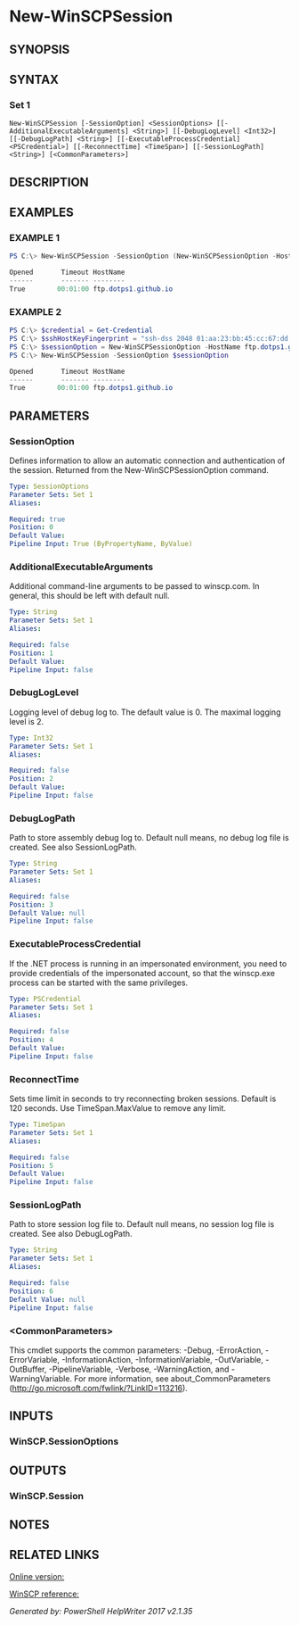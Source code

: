 ﻿# New-WinSCPSession

## SYNOPSIS


## SYNTAX

### Set 1
```
New-WinSCPSession [-SessionOption] <SessionOptions> [[-AdditionalExecutableArguments] <String>] [[-DebugLogLevel] <Int32>] [[-DebugLogPath] <String>] [[-ExecutableProcessCredential] <PSCredential>] [[-ReconnectTime] <TimeSpan>] [[-SessionLogPath] <String>] [<CommonParameters>]
```

## DESCRIPTION


## EXAMPLES

### EXAMPLE 1

```powershell
PS C:\> New-WinSCPSession -SessionOption (New-WinSCPSessionOption -HostName ftp.dotps1.github.io -Protocol Ftp)

Opened       Timeout HostName
------       ------- --------
True        00:01:00 ftp.dotps1.github.io
```

### EXAMPLE 2

```powershell
PS C:\> $credential = Get-Credential
PS C:\> $sshHostKeyFingerprint = "ssh-dss 2048 01:aa:23:bb:45:cc:67:dd:89:ee:01:ff:23:aa:45:bb"
PS C:\> $sessionOption = New-WinSCPSessionOption -HostName ftp.dotps1.github.io -SshHostKeyFingerprint $sshHostKeyFingerprint -Credential $credential
PS C:\> New-WinSCPSession -SessionOption $sessionOption

Opened       Timeout HostName
------       ------- --------
True        00:01:00 ftp.dotps1.github.io
```

## PARAMETERS

### SessionOption
Defines information to allow an automatic connection and authentication of the session.  Returned from the New-WinSCPSessionOption command.

```yaml
Type: SessionOptions
Parameter Sets: Set 1
Aliases: 

Required: true
Position: 0
Default Value: 
Pipeline Input: True (ByPropertyName, ByValue)
```

### AdditionalExecutableArguments
Additional command-line arguments to be passed to winscp.com. In general, this should be left with default null.

```yaml
Type: String
Parameter Sets: Set 1
Aliases: 

Required: false
Position: 1
Default Value: 
Pipeline Input: false
```

### DebugLogLevel
Logging level of debug log to. The default value is 0. The maximal logging level is 2.

```yaml
Type: Int32
Parameter Sets: Set 1
Aliases: 

Required: false
Position: 2
Default Value: 
Pipeline Input: false
```

### DebugLogPath
Path to store assembly debug log to. Default null means, no debug log file is created. See also SessionLogPath.

```yaml
Type: String
Parameter Sets: Set 1
Aliases: 

Required: false
Position: 3
Default Value: null
Pipeline Input: false
```

### ExecutableProcessCredential
If the .NET process is running in an impersonated environment, you need to provide credentials of the impersonated account, so that the winscp.exe process can be started with the same privileges.

```yaml
Type: PSCredential
Parameter Sets: Set 1
Aliases: 

Required: false
Position: 4
Default Value: 
Pipeline Input: false
```

### ReconnectTime
Sets time limit in seconds to try reconnecting broken sessions. Default is 120 seconds. Use TimeSpan.MaxValue to remove any limit.

```yaml
Type: TimeSpan
Parameter Sets: Set 1
Aliases: 

Required: false
Position: 5
Default Value: 
Pipeline Input: false
```

### SessionLogPath
Path to store session log file to. Default null means, no session log file is created. See also DebugLogPath.

```yaml
Type: String
Parameter Sets: Set 1
Aliases: 

Required: false
Position: 6
Default Value: null
Pipeline Input: false
```

### \<CommonParameters\>
This cmdlet supports the common parameters: -Debug, -ErrorAction, -ErrorVariable, -InformationAction, -InformationVariable, -OutVariable, -OutBuffer, -PipelineVariable, -Verbose, -WarningAction, and -WarningVariable. For more information, see about_CommonParameters (http://go.microsoft.com/fwlink/?LinkID=113216).

## INPUTS

### WinSCP.SessionOptions


## OUTPUTS

### WinSCP.Session


## NOTES

## RELATED LINKS

[Online version:](https://dotps1.github.io/WinSCP/New-WinSCPSession.html)

[WinSCP reference:](https://winscp.net/eng/docs/library_session_open)


*Generated by:  PowerShell HelpWriter 2017 v2.1.35*
